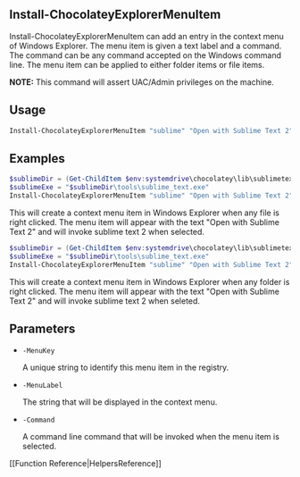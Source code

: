 ## Install-ChocolateyExplorerMenuItem

Install-ChocolateyExplorerMenuItem can add an entry in the context menu of
Windows Explorer. The menu item is given a text label and a command. The command
can be any command accepted on the Windows command line. The menu item can be
applied to either folder items or file items.

**NOTE:** This command will assert UAC/Admin privileges on the machine.

## Usage

```powershell
Install-ChocolateyExplorerMenuItem "sublime" "Open with Sublime Text 2" $sublimeExe
```

## Examples

```powershell
$sublimeDir = (Get-ChildItem $env:systemdrive\chocolatey\lib\sublimetext* | select $_.last)
$sublimeExe = "$sublimeDir\tools\sublime_text.exe"
Install-ChocolateyExplorerMenuItem "sublime" "Open with Sublime Text 2" $sublimeExe
```

This will create a context menu item in Windows Explorer when any file is right clicked. The menu item will appear with the text "Open with Sublime Text 2" and will invoke sublime text 2 when selected.

```powershell
$sublimeDir = (Get-ChildItem $env:systemdrive\chocolatey\lib\sublimetext* | select $_.last)
$sublimeExe = "$sublimeDir\tools\sublime_text.exe"
Install-ChocolateyExplorerMenuItem "sublime" "Open with Sublime Text 2" $sublimeExe "directory"
```

This will create a context menu item in Windows Explorer when any folder is right clicked. The menu item will appear with the text "Open with Sublime Text 2" and will invoke sublime text 2 when seleted.

## Parameters

* `-MenuKey`

    A unique string to identify this menu item in the registry.

* `-MenuLabel`

    The string that will be displayed in the context menu.

* `-Command`

    A command line command that will be invoked when the menu item is selected.

[[Function Reference|HelpersReference]]